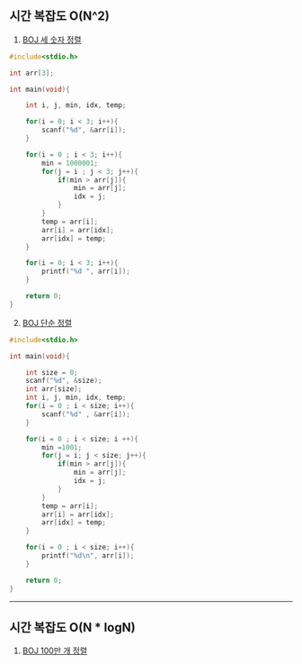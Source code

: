 ## 시간 복잡도 O(N^2)  

1. [BOJ 세 숫자 정렬](https://www.acmicpc.net/problem/2752)  

```c
#include<stdio.h>

int arr[3];

int main(void){

    int i, j, min, idx, temp;

    for(i = 0; i < 3; i++){
        scanf("%d", &arr[i]);
    }

    for(i = 0 ; i < 3; i++){
        min = 1000001;
        for(j = i ; j < 3; j++){
            if(min > arr[j]){
                min = arr[j];
                idx = j;
            }
        }
        temp = arr[i];
        arr[i] = arr[idx];
        arr[idx] = temp;
    }

    for(i = 0; i < 3; i++){
        printf("%d ", arr[i]);
    }

    return 0;
}
```

2. [BOJ 단순 정렬](https://www.acmicpc.net/problem/2750)  

```c
#include<stdio.h>

int main(void){

    int size = 0;
    scanf("%d", &size);
    int arr[size];
    int i, j, min, idx, temp;
    for(i = 0 ; i < size; i++){
        scanf("%d" , &arr[i]);
    }

    for(i = 0 ; i < size; i ++){
        min =1001;
        for(j = i; j < size; j++){
            if(min > arr[j]){
                min = arr[j];
                idx = j;
            }
        }
        temp = arr[i];
        arr[i] = arr[idx];
        arr[idx] = temp;
    }

    for(i = 0 ; i < size; i++){
        printf("%d\n", arr[i]);
    }

    return 0;
}
```
---

## 시간 복잡도 O(N * logN)  


1. [BOJ 100만 개 정렬](https://www.acmicpc.net/problem/2751)  
